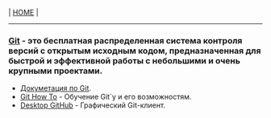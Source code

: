 | [HOME](https://github.com/vik-vavilikhin/vik-vavilikhin.github.io) |

--------------------------------------------------------------------------------
### [Git](https://git-scm.com/) - это бесплатная распределенная система контроля версий с открытым исходным кодом, предназначенная для быстрой и эффективной работы с небольшими и очень крупными проектами.
- [Докуметация по Git](https://git-scm.com/book/ru/v1/%D0%92%D0%B2%D0%B5%D0%B4%D0%B5%D0%BD%D0%B8%D0%B5).
- [Git How To](https://githowto.com/ru) - Обучение Git`у и его возможностям.
- [Desktop GitHub](https://desktop.github.com/) - Графический Git-клиент.